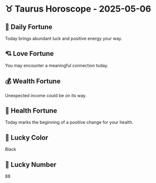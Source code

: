 # ♉ Taurus Horoscope - 2025-05-06

## 🎯 Daily Fortune

Today brings abundant luck and positive energy your way.

## 💘 Love Fortune

You may encounter a meaningful connection today.

## 💰 Wealth Fortune

Unexpected income could be on its way.

## 🌱 Health Fortune

Today marks the beginning of a positive change for your health.

## 🎨 Lucky Color

Black

## 🔢 Lucky Number

88
